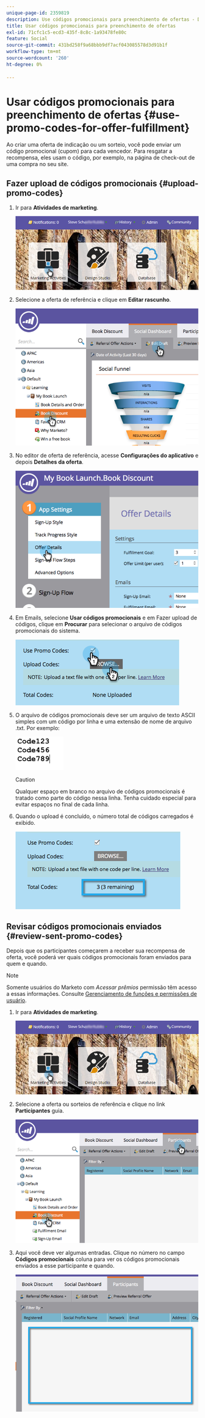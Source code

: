 ```yaml
---
unique-page-id: 2359819
description: Use códigos promocionais para preenchimento de ofertas - Documentação do Marketo - Documentação do produto
title: Usar códigos promocionais para preenchimento de ofertas
exl-id: 71cfc1c5-ecd3-435f-8c8c-1a93478fe80c
feature: Social
source-git-commit: 431bd258f9a68bbb9df7acf043085578d3d91b1f
workflow-type: tm+mt
source-wordcount: '260'
ht-degree: 0%

---
```


# Usar códigos promocionais para preenchimento de ofertas {#use-promo-codes-for-offer-fulfillment}

Ao criar uma oferta de indicação ou um sorteio, você pode enviar um código promocional (cupom) para cada vencedor. Para resgatar a recompensa, eles usam o código, por exemplo, na página de check-out de uma compra no seu site.

## Fazer upload de códigos promocionais {#upload-promo-codes}

1. Ir para **Atividades de marketing**.

   ![](assets/login-marketing-activities-2.png)

1. Selecione a oferta de referência e clique em **Editar rascunho**.

   ![](assets/image2015-4-22-11-3a16-3a45.png)

1. No editor de oferta de referência, acesse **Configurações do aplicativo** e depois **Detalhes da oferta**.

   ![](assets/image2015-4-22-11-3a23-3a39.png)

1. Em Emails, selecione **Usar códigos promocionais** e em Fazer upload de códigos, clique em **Procurar** para selecionar o arquivo de códigos promocionais do sistema.

   ![](assets/image2015-4-22-12-3a52-3a43.png)

1. O arquivo de códigos promocionais deve ser um arquivo de texto ASCII simples com um código por linha e uma extensão de nome de arquivo .txt. Por exemplo:

   ![](assets/image2015-4-22-13-3a2-3a23.png)

   >[!CAUTION]
   >
   >Qualquer espaço em branco no arquivo de códigos promocionais é tratado como parte do código nessa linha. Tenha cuidado especial para evitar espaços no final de cada linha.

1. Quando o upload é concluído, o número total de códigos carregados é exibido.

   ![](assets/image2015-4-22-13-3a8-3a31.png)

## Revisar códigos promocionais enviados {#review-sent-promo-codes}

Depois que os participantes começarem a receber sua recompensa de oferta, você poderá ver quais códigos promocionais foram enviados para quem e quando.

>[!NOTE]
>
>Somente usuários do Marketo com _Acessar prêmios_ permissão têm acesso a essas informações. Consulte  [Gerenciamento de funções e permissões de usuário](/help/marketo/product-docs/administration/users-and-roles/managing-user-roles-and-permissions.md).

1. Ir para **Atividades de marketing**.

   ![](assets/login-marketing-activities-2.png)

1. Selecione a oferta ou sorteios de referência e clique no link **Participantes** guia.

   ![](assets/image2015-4-22-11-3a36-3a22.png)

1. Aqui você deve ver algumas entradas. Clique no número no campo **Códigos promocionais** coluna para ver os códigos promocionais enviados a esse participante e quando.

   ![](assets/image2015-4-22-11-3a36-3a43.png)
